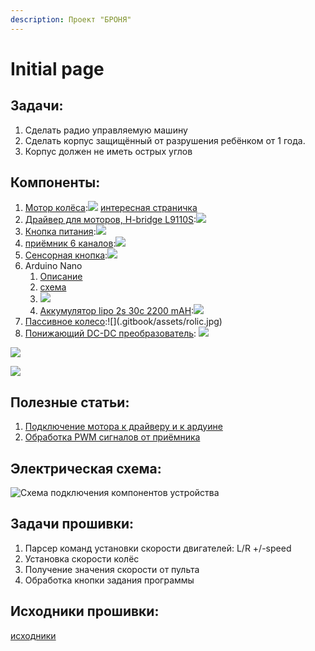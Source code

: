 ```yaml
---
description: Проект "БРОНЯ"
---
```


# Initial page

## Задачи:

1. Сделать радио управляемую машину
2. Сделать корпус защищённый от разрушения ребёнком от 1 года.
3. Корпус должен не иметь острых углов

## Компоненты:

1. [Мотор колёса](https://russian.alibaba.com/product-detail/mini-5v-dc-gear-motor-for-electric-toys-tronsun-motor-t-130-60356151712.html):![](.gitbook/assets/motor.jpg) [интересная страничка](https://3d-diy.ru/wiki/arduino-moduli/drajver-dvigatelya-l9110s/)
2. [Драйвер для моторов, H-bridge L9110S](https://www.terraelectronica.ru/product/2091066):![](.gitbook/assets/driver.jpg)  
3. [Кнопка питания](https://aliexpress.ru/item/32806585772.html?spm=a2g0s.9042311.0.0.264d33edvZchHq):![](.gitbook/assets/switch.jpg) 
4. [приёмник 6 каналов](https://fccid.io/N4ZFLYSKYIA6B/User-Manual/User-Manual-2578917):![](.gitbook/assets/receiver.jpg) 
5. [Сенсорная кнопка](https://aliexpress.ru/item/32798630944.html?spm=a2g0s.9042311.0.0.264d33edvZchHq):![](.gitbook/assets/switch-touch.jpg) 
6. Arduino Nano 
   1. [Описание](https://arduinomaster.ru/platy-arduino/plata-arduino-nano/)
   2. [схема](https://www.arduino.cc/en/uploads/Main/Arduino_Nano-Rev3.2-SCH.pdf)
   3. ![](.gitbook/assets/arduino-nano.jpg)  
   4.  [Аккумулятор lipo 2s 30c 2200 mAH](https://systop.ru/rc-model/26-vse-pro-lipo-akkumulyatory-zaryadka-ekspluataciya-hranenie.html):![](.gitbook/assets/lipo.jpg) 
7. [Пассивное колесо](https://aliexpress.ru/item/4000284053351.html?spm=a2g0o.productlist.0.0.261e37dbv0Flnx&algo_pvid=f7bfd35a-6827-484c-afd5-3bf700ec3b84&algo_expid=f7bfd35a-6827-484c-afd5-3bf700ec3b84-16&btsid=0b8b036315863901697093215e72bf&ws_ab_test=searchweb0_0,searchweb201602_,searchweb201603_):![](.gitbook/assets/rolic.jpg) 
8. [Понижающий DC-DC преобразователь](https://3d-diy.ru/product/ponizhayushhij-dc-dc-preobrazovatel-lm2596?gclid=CjwKCAjw7LX0BRBiEiwA__gNw2KR6lpraJ9YqIhZg96d8xAmmyZsg3aVhUp-Kdx0nNspOJkhPeGh2hoCUvMQAvD_BwE): ![](.gitbook/assets/dc-dc.jpg) 

![](.gitbook/assets/driver_states.png)

![](.gitbook/assets/anduino_nano_pinout.jpg)

## Полезные статьи:

1. [Подключение мотора к драйверу и к ардуине](https://3d-diy.ru/wiki/arduino-moduli/drajver-dvigatelya-l9110s/)
2. [Обработка PWM сигналов от приёмника](https://eax.me/pwm-ppm-decoding/)

## Электрическая схема: 

  

![&#x421;&#x445;&#x435;&#x43C;&#x430; &#x43F;&#x43E;&#x434;&#x43A;&#x43B;&#x44E;&#x447;&#x435;&#x43D;&#x438;&#x44F; &#x43A;&#x43E;&#x43C;&#x43F;&#x43E;&#x43D;&#x435;&#x43D;&#x442;&#x43E;&#x432; &#x443;&#x441;&#x442;&#x440;&#x43E;&#x439;&#x441;&#x442;&#x432;&#x430; ](.gitbook/assets/skhema.jpg)

## Задачи прошивки:

1. Парсер команд установки скорости двигателей: L/R +/-speed
2. Установка скорости колёс
3. Получение значения скорости от пульта
4. Обработка кнопки задания программы

## Исходники прошивки:

[исходники](https://github.com/AlexLexx706/armor_firmware)

